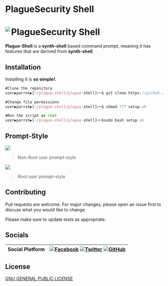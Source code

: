 # PlagueSecurity Shell

# <img align="left" src="https://raw.githubusercontent.com/PlagueSec/PlagueSecOS/master/pictures/plaguesec.svg"> PlagueSecurity Shell

**Plague-Shell** is a **synth-shell** based command prompt, meaning it has features that are derived from **synth-shell**.

## Installation
Installing it is **so simple!**.

```js
#Clone the repository
user▶parrot▶[~/plague-shell/plague-shell]──$ git clone https://github.com/plaguesec/plague-shell/

#Change file permissions
user▶parrot▶[~/plague-shell/plague-shell]──$ chmod 777 setup.sh

#Run the script as root
user▶parrot▶[~/plague-shell/plague-shell]──$sudo bash setup.sh
```
 
## Prompt-Style
<img src="https://i.ibb.co/VNL8k8j/shell0.png">

> Non-Root user prompt-style

<img src="https://i.ibb.co/nnBj0mR/shell2-1.png">

> Root user prompt-style

## Contributing
Pull requests are welcome. For major changes, please open an issue first to discuss what you would like to change.

Please make sure to update tests as appropriate.

## Socials
| **Social Platform** | [![Facebook](https://img.shields.io/badge/Facebook-%231877F2.svg?style=for-the-badge&logo=facebook&logoColor=white)](https://www.facebook.com/PlagueSec-104041125002327/) [![Twitter](https://img.shields.io/badge/@plaguesecurity-%231DA1F2.svg?style=for-the-badge&logo=Twitter&logoColor=white)](https://twitter.com/plaguesecurity) [![GitHub](https://img.shields.io/badge/github-%23121011.svg?style=for-the-badge&logo=github&logoColor=white)](https://github.com/plaguesec/)
 :--- | :---
## License
[GNU GENERAL PUBLIC LICENSE](https://www.gnu.org/licenses/gpl-3.0.en.html)


